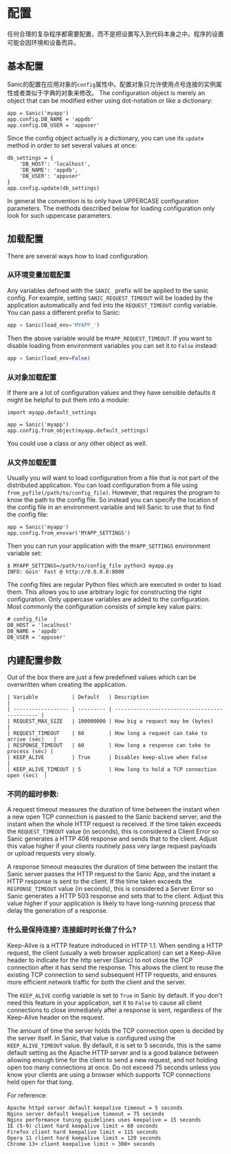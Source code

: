 # 配置

任何合理的复杂程序都需要配置，而不是把设置写入到代码本身之中。程序的设置可能会因环境和设备而异。

## 基本配置

Sanic的配置在应用对象的`config`属性中。配置对象只允许使用点号连接的实例属性或者类似于字典的对象来修改。 The configuration object is merely an object that can be modified either using dot-notation or like a dictionary:

```
app = Sanic('myapp')
app.config.DB_NAME = 'appdb'
app.config.DB_USER = 'appuser'
```

Since the config object actually is a dictionary, you can use its `update` method in order to set several values at once:

```
db_settings = {
    'DB_HOST': 'localhost',
    'DB_NAME': 'appdb',
    'DB_USER': 'appuser'
}
app.config.update(db_settings)
```

In general the convention is to only have UPPERCASE configuration parameters. The methods described below for loading configuration only look for such uppercase parameters.

## 加载配置

There are several ways how to load configuration.

### 从环境变量加载配置

Any variables defined with the `SANIC_` prefix will be applied to the sanic config. For example, setting `SANIC_REQUEST_TIMEOUT` will be loaded by the application automatically and fed into the `REQUEST_TIMEOUT` config variable. You can pass a different prefix to Sanic:

```python
app = Sanic(load_env='MYAPP_')
```

Then the above variable would be `MYAPP_REQUEST_TIMEOUT`. If you want to disable loading from environment variables you can set it to `False` instead:

```python
app = Sanic(load_env=False)
```

### 从对象加载配置

If there are a lot of configuration values and they have sensible defaults it might be helpful to put them into a module:

```
import myapp.default_settings

app = Sanic('myapp')
app.config.from_object(myapp.default_settings)
```

You could use a class or any other object as well.

### 从文件加载配置

Usually you will want to load configuration from a file that is not part of the distributed application. You can load configuration from a file using `from_pyfile(/path/to/config_file)`. However, that requires the program to know the path to the config file. So instead you can specify the location of the config file in an environment variable and tell Sanic to use that to find the config file:

```
app = Sanic('myapp')
app.config.from_envvar('MYAPP_SETTINGS')
```

Then you can run your application with the `MYAPP_SETTINGS` environment variable set:

```
$ MYAPP_SETTINGS=/path/to/config_file python3 myapp.py
INFO: Goin' Fast @ http://0.0.0.0:8000
```

The config files are regular Python files which are executed in order to load them. This allows you to use arbitrary logic for constructing the right configuration. Only uppercase variables are added to the configuration. Most commonly the configuration consists of simple key value pairs:

```
# config_file
DB_HOST = 'localhost'
DB_NAME = 'appdb'
DB_USER = 'appuser'
```

## 内建配置参数

Out of the box there are just a few predefined values which can be overwritten when creating the application.

    | Variable           | Default   | Description                                   |
    | ------------------ | --------- | --------------------------------------------- |
    | REQUEST_MAX_SIZE   | 100000000 | How big a request may be (bytes)              |
    | REQUEST_TIMEOUT    | 60        | How long a request can take to arrive (sec)   |
    | RESPONSE_TIMEOUT   | 60        | How long a response can take to process (sec) |
    | KEEP_ALIVE         | True      | Disables keep-alive when False                |
    | KEEP_ALIVE_TIMEOUT | 5         | How long to hold a TCP connection open (sec)  |

### 不同的超时参数:

A request timeout measures the duration of time between the instant when a new open TCP connection is passed to the Sanic backend server, and the instant when the whole HTTP request is received. If the time taken exceeds the `REQUEST_TIMEOUT` value (in seconds), this is considered a Client Error so Sanic generates a HTTP 408 response and sends that to the client. Adjust this value higher if your clients routinely pass very large request payloads or upload requests very slowly.

A response timeout measures the duration of time between the instant the Sanic server passes the HTTP request to the Sanic App, and the instant a HTTP response is sent to the client. If the time taken exceeds the `RESPONSE_TIMEOUT` value (in seconds), this is considered a Server Error so Sanic generates a HTTP 503 response and sets that to the client. Adjust this value higher if your application is likely to have long-running process that delay the generation of a response.

### 什么是保持连接? 连接超时时长做了什么?

Keep-Alive is a HTTP feature indroduced in HTTP 1.1. When sending a HTTP request, the client (usually a web browser application) can set a Keep-Alive header to indicate for the http server (Sanic) to not close the TCP connection after it has send the response. This allows the client to reuse the existing TCP connection to send subsequent HTTP requests, and ensures more efficient network traffic for both the client and the server.

The `KEEP_ALIVE` config variable is set to `True` in Sanic by default. If you don't need this feature in your application, set it to `False` to cause all client connections to close immediately after a response is sent, regardless of the Keep-Alive header on the request.

The amount of time the server holds the TCP connection open is decided by the server itself. In Sanic, that value is configured using the `KEEP_ALIVE_TIMEOUT` value. By default, it is set to 5 seconds, this is the same default setting as the Apache HTTP server and is a good balance between allowing enough time for the client to send a new request, and not holding open too many connections at once. Do not exceed 75 seconds unless you know your clients are using a browser which supports TCP connections held open for that long.

For reference:
```
Apache httpd server default keepalive timeout = 5 seconds
Nginx server default keepalive timeout = 75 seconds
Nginx performance tuning guidelines uses keepalive = 15 seconds
IE (5-9) client hard keepalive limit = 60 seconds
Firefox client hard keepalive limit = 115 seconds
Opera 11 client hard keepalive limit = 120 seconds
Chrome 13+ client keepalive limit > 300+ seconds
```
